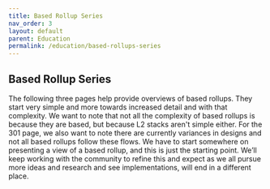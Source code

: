 ```yaml
---
title: Based Rollup Series
nav_order: 3
layout: default
parent: Education
permalink: /education/based-rollups-series
---
```


## Based Rollup Series
The following three pages help provide overviews of based rollups. They start very simple and more towards increased detail and with that complexity. We want to note that not all the complexity of based rollups is because they are based, but because L2 stacks aren't simple either. For the 301 page, we also want to note there are currently variances in designs and not all based rollups follow these flows. We have to start somewhere on presenting a view of a based rollup, and this is just the starting point. We’ll keep working with the community to refine this and expect as we all pursue more ideas and research and see implementations, will end in a different place. 
